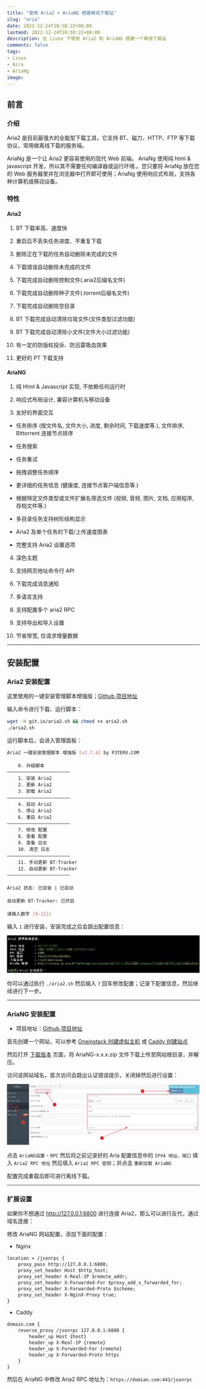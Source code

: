 ```yaml
---
title: "使用 Aria2 + AriaNG 搭建离线下载站"
slug: "aria"
date: 2022-12-24T10:58:22+08:00
lastmod: 2022-12-24T10:58:22+08:00
description: 在 Liunx 下使用 Aria2 和 AriaNG 搭建一个离线下载站
comments: false
tags:
- Linux
- Aira
- AriaNg
image:
---
```


## 前言

### 介绍

Aria2 是目前最强大的全能型下载工具，它支持 BT、磁力、HTTP、FTP 等下载协议，常用做离线下载的服务端。

AriaNg 是一个让 Aria2 更容易使用的现代 Web 前端。 AriaNg 使用纯 html & javascript 开发，所以其不需要任何编译器或运行环境.。您只要将 AriaNg 放在您的 Web 服务器里并在浏览器中打开即可使用；AriaNg 使用响应式布局，支持各种计算机或移动设备。

### 特性

#### Aria2

1. BT 下载率高、速度快
	 
2. 重启后不丢失任务进度、不重复下载

3. 删除正在下载的任务自动删除未完成的文件

4. 下载错误自动删除未完成的文件

5. 下载完成自动删除控制文件(.aria2后缀名文件)

6. 下载完成自动删除种子文件(.torrent后缀名文件)

7. 下载完成自动删除空目录

8. BT 下载完成自动清除垃圾文件(文件类型过滤功能)

9. BT 下载完成自动清除小文件(文件大小过滤功能)

10. 有一定的防版权投诉、防迅雷吸血效果

11. 更好的 PT 下载支持

#### AriaNG

1. 纯 Html & Javascript 实现, 不依赖任何运行时
	 
2. 响应式布局设计, 兼容计算机与移动设备
	 
3. 友好的界面交互
	 
- 任务排序 (按文件名, 文件大小, 进度, 剩余时间, 下载速度等.), 文件排序, Bittorrent 连接节点排序
	
- 任务搜索

- 任务重试
	
- 拖拽调整任务顺序
	
- 更详细的任务信息 (健康度, 连接节点客户端信息等.)
	
- 根据特定文件类型或文件扩展名筛选文件 (视频, 音频, 图片, 文档, 应用程序, 存档文件等.)
	
- 多目录任务支持树形结构显示
	
- Aria2 及单个任务的下载/上传速度图表
	
- 完整支持 Aria2 设置选项

4. 深色主题
	 
5. 支持网页地址命令行 API
	 
6. 下载完成消息通知
	 
7. 多语言支持
	 
8. 支持配置多个 aria2 RPC
	 
9. 支持导出和导入设置
		
10. 节省带宽, 仅请求增量数据

---

## 安装配置

### Aria2 安装配置

这里使用的一键安装管理脚本增强版；[Github 项目地址](https://github.com/P3TERX/aria2.sh)

输入命令进行下载、运行脚本：

```bash
wget -N git.io/aria2.sh && chmod +x aria2.sh
./aria2.sh
```

运行脚本后，会进入管理面板：

```bash
Aria2 一键安装管理脚本 增强版 [v2.7.4] by P3TERX.COM
 
	0. 升级脚本
———————————————————————
	1. 安装 Aria2
	2. 更新 Aria2
	3. 卸载 Aria2
———————————————————————
	4. 启动 Aria2
	5. 停止 Aria2
	6. 重启 Aria2
———————————————————————
	7. 修改 配置
	8. 查看 配置
	9. 查看 日志
	10. 清空 日志
———————————————————————
	11. 手动更新 BT-Tracker
	12. 自动更新 BT-Tracker
———————————————————————

Aria2 状态: 已安装 | 已启动

自动更新 BT-Tracker: 已开启

请输入数字 [0-12]:
```

输入 `1` 进行安装，安装完成之后会跳出配置信息：

![配置信息](1.png)

你可以通过执行 `./aria2.sh` 然后输入 `7` 回车修改配置；记录下配置信息，然后继续进行下一步。

---

### AriaNG 安装配置

- 项目地址：[Github 项目地址](https://github.com/mayswind/AriaNg)

首先创建一个网站，可以参考 [Oneinstack 创建虚拟主机](/archives/oneinstack/#创建虚拟主机) 或 [Caddy 创建站点](/archives/caddy/)

然后打开 [下载版本](https://github.com/mayswind/AriaNg/releases/) 页面，将 AriaNG-x.x.x.zip 文件下载上传至网站根目录，并解压。

访问该网站域名，首次访问会跳出认证错误提示，关闭掉然后进行设置：

![配置过程](2.png)

点击 `AriaNG设置` - `RPC` 然后将之前记录好的 Aria 配置信息中的 `IPV4 地址、端口` 填入 `Aria2 RPC 地址` 然后填入 `Aria2 RPC 密钥`；并点击 `重新加载 AriaNG`

配置完成重载后即可进行离线下载。

---

### 扩展设置

如果你不想通过 http://127.0.0.1:6800 进行连接 Aria2，那么可以进行反代，通过域名连接：

修改 AriaNG 网站配置，添加下面的配置：

- Nginx
	
```nginx
location = /jsonrpc {
	proxy_pass http://127.0.0.1:6800;
	proxy_set_header Host $http_host;
	proxy_set_header X-Real-IP $remote_addr;
	proxy_set_header X-Forwarded-For $proxy_add_x_forwarded_for;
	proxy_set_header X-Forwarded-Proto $scheme;
	proxy_set_header X-NginX-Proxy true;
}
```

- Caddy
	
```caddyfile
domain.com {
	reverse_proxy /jsonrpc 127.0.0.1:6800 {
		header_up Host {host}
		header_up X-Real-IP {remote}
		header_up X-Forwarded-For {remote}
		header_up X-Forwarded-Proto https
	}
}
```

然后在 AriaNG 中修改 Aria2 RPC 地址为：`https://domian.com:443/jsonrpc`
